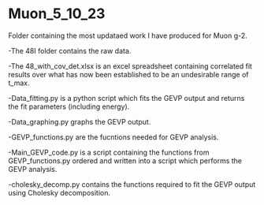 # Muon_5_10_23

Folder containing the most updataed work I have produced for Muon g-2.

-The 48I folder contains the raw data.

-The 48_with_cov_det.xlsx is an excel spreadsheet containing correlated fit results over what has now been established to be an undesirable range of t_max.

-Data_fitting.py is a python script which fits the GEVP output and returns the fit parameters (including energy).

-Data_graphing.py graphs the GEVP output.

-GEVP_functions.py are the fucntions needed for GEVP analysis.

-Main_GEVP_code.py is a script containing the functions from GEVP_functions.py ordered and written into a script which performs the GEVP analysis.

-cholesky_decomp.py contains the functions required to fit the GEVP output using Cholesky decomposition.
